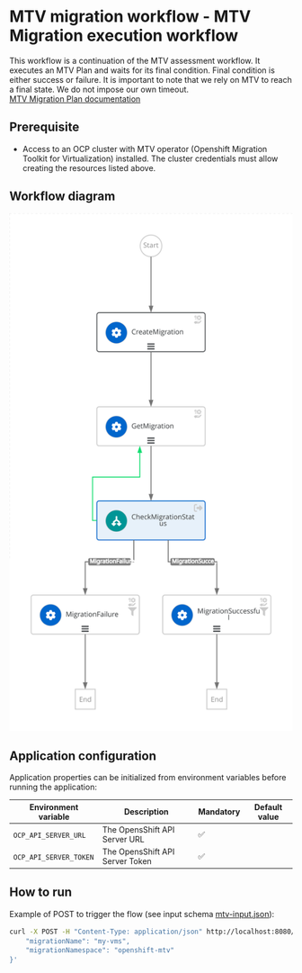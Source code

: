 # MTV migration workflow - MTV Migration execution workflow
This workflow is a continuation of the MTV assessment workflow. It executes an MTV Plan and waits for its final condition. Final condition is either success or failure. It is important to note that we rely on MTV to reach a final state. We do not impose our own timeout.  
[MTV Migration Plan documentation](https://docs.redhat.com/en/documentation/migration_toolkit_for_virtualization/2.6/html/installing_and_using_the_migration_toolkit_for_virtualization/migrating-vms-web-console_mtv#creating-migration-plans-ui)

## Prerequisite
* Access to an OCP cluster with MTV operator (Openshift Migration Toolkit for Virtualization) installed. The cluster credentials must allow creating the resources listed above.

## Workflow diagram
![MTV Migration workflow diagram](https://github.com/parodos-dev/serverless-workflows/blob/main/mtv-migration/mtv.svg?raw=true)

## Application configuration
Application properties can be initialized from environment variables before running the application:

| Environment variable  | Description | Mandatory | Default value |
|-----------------------|-------------|-----------|---------------|
| `OCP_API_SERVER_URL`  | The OpensShift API Server URL | ✅ | |
| `OCP_API_SERVER_TOKEN`| The OpensShift API Server Token | ✅ | |

## How to run
Example of POST to trigger the flow (see input schema [mtv-input.json](./schema/mtv-input.json)):
```bash
curl -X POST -H "Content-Type: application/json" http://localhost:8080/mtv-migration -d '{
    "migrationName": "my-vms",
    "migrationNamespace": "openshift-mtv"
}'
```
